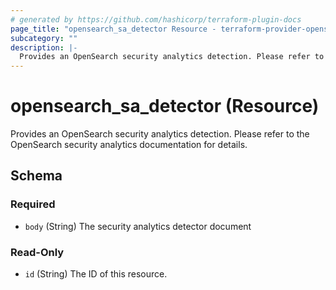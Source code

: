 ```yaml
---
# generated by https://github.com/hashicorp/terraform-plugin-docs
page_title: "opensearch_sa_detector Resource - terraform-provider-opensearch"
subcategory: ""
description: |-
  Provides an OpenSearch security analytics detection. Please refer to the OpenSearch security analytics documentation for details.
---
```


# opensearch_sa_detector (Resource)

Provides an OpenSearch security analytics detection. Please refer to the OpenSearch security analytics documentation for details.



<!-- schema generated by tfplugindocs -->
## Schema

### Required

- `body` (String) The security analytics detector document

### Read-Only

- `id` (String) The ID of this resource.
